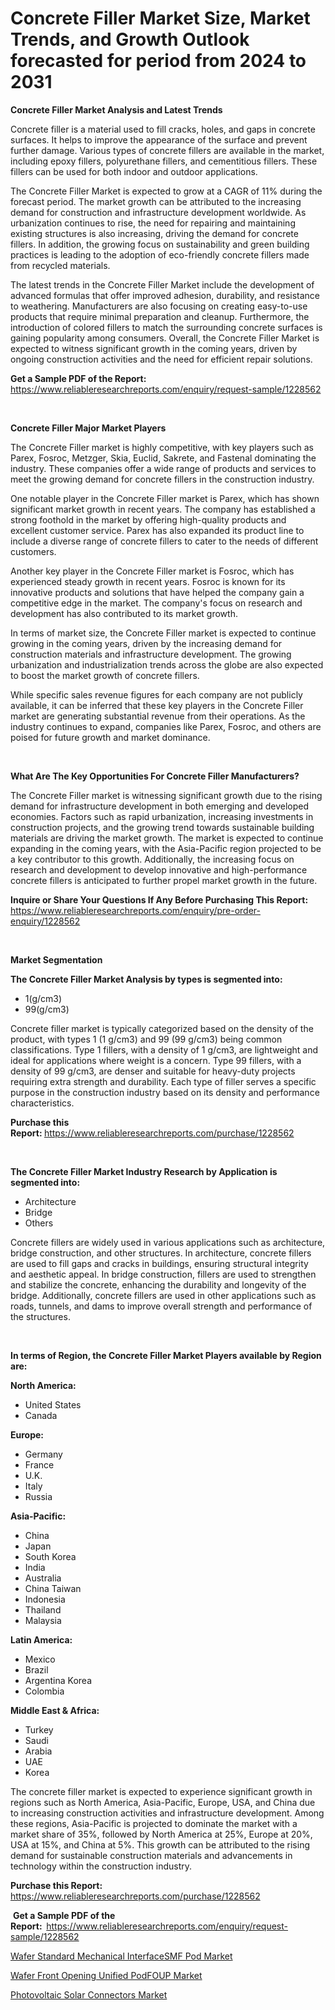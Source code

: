 <p><h1>Concrete Filler Market Size, Market Trends, and Growth Outlook forecasted for period from 2024 to 2031</h1></p><p><strong>Concrete Filler Market Analysis and Latest Trends</strong></p>
<p><p>Concrete filler is a material used to fill cracks, holes, and gaps in concrete surfaces. It helps to improve the appearance of the surface and prevent further damage. Various types of concrete fillers are available in the market, including epoxy fillers, polyurethane fillers, and cementitious fillers. These fillers can be used for both indoor and outdoor applications.</p><p>The Concrete Filler Market is expected to grow at a CAGR of 11% during the forecast period. The market growth can be attributed to the increasing demand for construction and infrastructure development worldwide. As urbanization continues to rise, the need for repairing and maintaining existing structures is also increasing, driving the demand for concrete fillers. In addition, the growing focus on sustainability and green building practices is leading to the adoption of eco-friendly concrete fillers made from recycled materials.</p><p>The latest trends in the Concrete Filler Market include the development of advanced formulas that offer improved adhesion, durability, and resistance to weathering. Manufacturers are also focusing on creating easy-to-use products that require minimal preparation and cleanup. Furthermore, the introduction of colored fillers to match the surrounding concrete surfaces is gaining popularity among consumers. Overall, the Concrete Filler Market is expected to witness significant growth in the coming years, driven by ongoing construction activities and the need for efficient repair solutions.</p></p>
<p><strong>Get a Sample PDF of the Report:&nbsp;</strong> <a href="https://www.reliableresearchreports.com/enquiry/request-sample/1228562">https://www.reliableresearchreports.com/enquiry/request-sample/1228562</a></p>
<p>&nbsp;</p>
<p><strong>Concrete Filler Major Market Players</strong></p>
<p><p>The Concrete Filler market is highly competitive, with key players such as Parex, Fosroc, Metzger, Skia, Euclid, Sakrete, and Fastenal dominating the industry. These companies offer a wide range of products and services to meet the growing demand for concrete fillers in the construction industry.</p><p>One notable player in the Concrete Filler market is Parex, which has shown significant market growth in recent years. The company has established a strong foothold in the market by offering high-quality products and excellent customer service. Parex has also expanded its product line to include a diverse range of concrete fillers to cater to the needs of different customers.</p><p>Another key player in the Concrete Filler market is Fosroc, which has experienced steady growth in recent years. Fosroc is known for its innovative products and solutions that have helped the company gain a competitive edge in the market. The company's focus on research and development has also contributed to its market growth.</p><p>In terms of market size, the Concrete Filler market is expected to continue growing in the coming years, driven by the increasing demand for construction materials and infrastructure development. The growing urbanization and industrialization trends across the globe are also expected to boost the market growth of concrete fillers.</p><p>While specific sales revenue figures for each company are not publicly available, it can be inferred that these key players in the Concrete Filler market are generating substantial revenue from their operations. As the industry continues to expand, companies like Parex, Fosroc, and others are poised for future growth and market dominance.</p></p>
<p>&nbsp;</p>
<p><strong>What Are The Key Opportunities For Concrete Filler Manufacturers?</strong></p>
<p><p>The Concrete Filler market is witnessing significant growth due to the rising demand for infrastructure development in both emerging and developed economies. Factors such as rapid urbanization, increasing investments in construction projects, and the growing trend towards sustainable building materials are driving the market growth. The market is expected to continue expanding in the coming years, with the Asia-Pacific region projected to be a key contributor to this growth. Additionally, the increasing focus on research and development to develop innovative and high-performance concrete fillers is anticipated to further propel market growth in the future.</p></p>
<p><strong>Inquire or Share Your Questions If Any Before Purchasing This Report:</strong> <a href="https://www.reliableresearchreports.com/enquiry/pre-order-enquiry/1228562">https://www.reliableresearchreports.com/enquiry/pre-order-enquiry/1228562</a></p>
<p>&nbsp;</p>
<p><strong>Market Segmentation</strong></p>
<p><strong>The Concrete Filler Market Analysis by types is segmented into:</strong></p>
<p><ul><li>1(g/cm3)</li><li>99(g/cm3)</li></ul></p>
<p><p>Concrete filler market is typically categorized based on the density of the product, with types 1 (1 g/cm3) and 99 (99 g/cm3) being common classifications. Type 1 fillers, with a density of 1 g/cm3, are lightweight and ideal for applications where weight is a concern. Type 99 fillers, with a density of 99 g/cm3, are denser and suitable for heavy-duty projects requiring extra strength and durability. Each type of filler serves a specific purpose in the construction industry based on its density and performance characteristics.</p></p>
<p><strong>Purchase this Report:&nbsp;</strong><a href="https://www.reliableresearchreports.com/purchase/1228562">https://www.reliableresearchreports.com/purchase/1228562</a></p>
<p>&nbsp;</p>
<p><strong>The Concrete Filler Market Industry Research by Application is segmented into:</strong></p>
<p><ul><li>Architecture</li><li>Bridge</li><li>Others</li></ul></p>
<p><p>Concrete fillers are widely used in various applications such as architecture, bridge construction, and other structures. In architecture, concrete fillers are used to fill gaps and cracks in buildings, ensuring structural integrity and aesthetic appeal. In bridge construction, fillers are used to strengthen and stabilize the concrete, enhancing the durability and longevity of the bridge. Additionally, concrete fillers are used in other applications such as roads, tunnels, and dams to improve overall strength and performance of the structures.</p></p>
<p>&nbsp;</p>
<p><strong>In terms of Region, the Concrete Filler Market Players available by Region are:</strong></p>
<p>
    <p> <strong> North America: </strong>
        <ul>
            <li>United States</li>
            <li>Canada</li>
        </ul>
        </p> 
    <p> <strong> Europe: </strong>
        <ul>
            <li>Germany</li>
            <li>France</li>
            <li>U.K.</li>
            <li>Italy</li>
            <li>Russia</li>
        </ul>
        </p> 
    <p> <strong> Asia-Pacific: </strong>
        <ul>
            <li>China</li>
            <li>Japan</li>
            <li>South Korea</li>
            <li>India</li>
            <li>Australia</li>
            <li>China Taiwan</li>
            <li>Indonesia</li>
            <li>Thailand</li>
            <li>Malaysia</li>
        </ul>
        </p> 
    <p> <strong> Latin America: </strong>
        <ul>
            <li>Mexico</li>
            <li>Brazil</li>
            <li>Argentina Korea</li>
            <li>Colombia</li>
        </ul>
        </p> 
    <p> <strong> Middle East & Africa: </strong>
        <ul>
            <li>Turkey</li>
            <li>Saudi</li>
            <li>Arabia</li>
            <li>UAE</li>
            <li>Korea</li>
        </ul>
    </p>
    </p>
<p><p>The concrete filler market is expected to experience significant growth in regions such as North America, Asia-Pacific, Europe, USA, and China due to increasing construction activities and infrastructure development. Among these regions, Asia-Pacific is projected to dominate the market with a market share of 35%, followed by North America at 25%, Europe at 20%, USA at 15%, and China at 5%. This growth can be attributed to the rising demand for sustainable construction materials and advancements in technology within the construction industry.</p></p>
<p><strong>Purchase this Report: </strong><a href="https://www.reliableresearchreports.com/purchase/1228562">https://www.reliableresearchreports.com/purchase/1228562</a></p>
<p>&nbsp;<strong>Get a Sample PDF of the Report:&nbsp;&nbsp;</strong><a href="https://www.reliableresearchreports.com/enquiry/request-sample/1228562">https://www.reliableresearchreports.com/enquiry/request-sample/1228562</a></p>
<p><strong></strong></p>
<p><p><a href="https://view.publitas.com/reportprime-1/wafer-standard-mechanical-interfacesmf-pod-market-with-the-goal-of-estimating-the-market-size-and-future-growth-potential-of-various-market-segments-based-on-component-applications-end-user-and-region/">Wafer Standard Mechanical InterfaceSMF Pod Market</a></p><p><a href="https://view.publitas.com/reportprime-1/wafer-front-opening-unified-podfoup-market-analysis-and-market-size-global-industry-overview-market-segmentation-and-forecast-2023-to-2030/">Wafer Front Opening Unified PodFOUP Market</a></p><p><a href="https://view.publitas.com/reportprime-1/photovoltaic-solar-connectors-market-insights-market-players-and-forecast-till-2030/">Photovoltaic Solar Connectors Market</a></p></p>